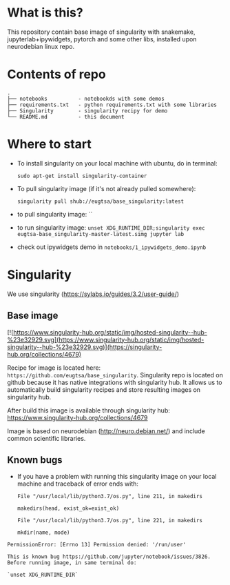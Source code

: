 # What is this?

This repository contain base image of singularity with snakemake, jupyterlab+ipywidgets, pytorch and some other libs, installed upon neurodebian linux repo.

# Contents of repo
```
.
├── notebooks          - notebookds with some demos
├── requirements.txt   - python requirements.txt with some libraries
├── Singularity        - singularity recipy for demo
└── README.md          - this document
```

# Where to start

- To install singularity on your local machine with ubuntu, do in terminal:

   `sudo apt-get install singularity-container` 

- To pull singularity image (if it's not already pulled somewhere): 
   
   `singularity pull shub://eugtsa/base_singularity:latest` 

- to pull singularity image: ``
- to run singularity image: `unset XDG_RUNTIME_DIR;singularity exec eugtsa-base_singularity-master-latest.simg jupyter lab`
- check out ipywidgets demo in `notebooks/1_ipywidgets_demo.ipynb`

# Singularity

We use singularity (https://sylabs.io/guides/3.2/user-guide/)

## Base image

[![https://www.singularity-hub.org/static/img/hosted-singularity--hub-%23e32929.svg](https://www.singularity-hub.org/static/img/hosted-singularity--hub-%23e32929.svg)](https://singularity-hub.org/collections/4679)

Recipe for image is located here:
`https://github.com/eugtsa/base_singularity`.
Singularity repo is located on github because it has native integrations with singularity hub. It allows us to 
automatically build singularity recipes and store resulting images on singularity hub.

After build this image is available through singularity hub: https://www.singularity-hub.org/collections/4679

Image is based on neurodebian (http://neuro.debian.net/) and include common scientific libraries.



## Known bugs

- If you have a problem with running this singularity image on your local machine and traceback of error ends with:

  `File "/usr/local/lib/python3.7/os.py", line 211, in makedirs`
  
    `makedirs(head, exist_ok=exist_ok)`
    
  `File "/usr/local/lib/python3.7/os.py", line 221, in makedirs`
  
    `mkdir(name, mode)`
    
`PermissionError: [Errno 13] Permission denied: '/run/user'`

    
    This is known bug https://github.com/jupyter/notebook/issues/3826. Before running image, in same terminal do:
    
    `unset XDG_RUNTIME_DIR`
